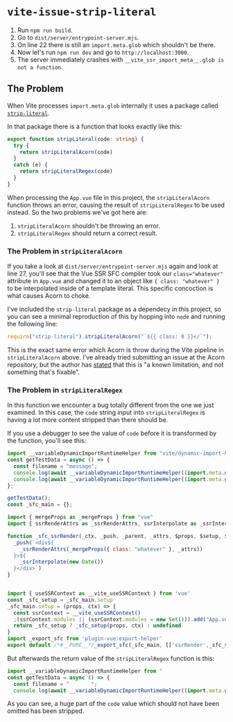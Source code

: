 # `vite-issue-strip-literal`

1. Run `npm run build`.
2. Go to `dist/server/entrypoint-server.mjs`.
3. On line 22 there is still an `import.meta.glob` which shouldn't be there.
4. Now let's run `npm run dev` and go to `http://localhost:3000`.
5. The server immediately crashes with `__vite_ssr_import_meta__.glob is not a function`.

## The Problem

When Vite processes `import.meta.glob` internally it uses a package called [`strip-literal`](https://github.com/antfu/strip-literal).

In that package there is a function that looks exactly like this:

```ts
export function stripLiteral(code: string) {
  try {
    return stripLiteralAcorn(code)
  }
  catch (e) {
    return stripLiteralRegex(code)
  }
}
```

When processing the `App.vue` file in this project, the `stripLiteralAcorn` function throws an error, causing the result of `stripLiteralRegex` to be used instead. So the two problems we've got here are:

1. `stripLiteralAcorn` shouldn't be throwing an error.
2. `stripLiteralRegex` should return a correct result.

### The Problem in `stripLiteralAcorn`

If you take a look at `dist/server/entrypoint-server.mjs` again and look at line 27, you'll see that the Vue SSR SFC compiler took our `class="whatever"` attribute in `App.vue` and changed it to an object like `{ class: "whatever" }` to be interpolated inside of a template literal. This specific concoction is what causes Acorn to choke.

I've included the `strip-literal` package as a dependecy in this project, so you can see a minimal reproduction of this by hopping into `node` and running the following line:

```js
require("strip-literal").stripLiteralAcorn("`${{ class: 0 }}</`");
```

This is the exact same error which Acorn is throw during the Vite pipeline in `stripLiteralAcorn` above. I've already tried submitting an issue at the Acorn repository, but the author has [stated](https://github.com/acornjs/acorn/issues/1191#issuecomment-1413454994) that this is "a known limitation, and not something that's fixable".

### The Problem in `stripLiteralRegex`

In this function we encounter a bug totally different from the one we just examined. In this case, the `code` string input into `stripLiteralRegex` is having a lot more content stripped than there should be.

If you use a debugger to see the value of `code` before it is transformed by the function, you'll see this:

```js
import __variableDynamicImportRuntimeHelper from "vite/dynamic-import-helper";
const getTestData = async () => {
  const filename = "message";
  console.log(await __variableDynamicImportRuntimeHelper((import.meta.glob("./data/something/*.json")), `./data/something/${filename}.json`));
  console.log(await __variableDynamicImportRuntimeHelper((import.meta.glob("./data/whatever/*.json")), `./data/whatever/${filename}.json`));
};

getTestData();
const _sfc_main = {};

import { mergeProps as _mergeProps } from "vue"
import { ssrRenderAttrs as _ssrRenderAttrs, ssrInterpolate as _ssrInterpolate } from "vue/server-renderer"

function _sfc_ssrRender(_ctx, _push, _parent, _attrs, $props, $setup, $data, $options) {
  _push(`<div${
    _ssrRenderAttrs(_mergeProps({ class: "whatever" }, _attrs))
  }>${
    _ssrInterpolate(new Date())
  }</div>`)
}


import { useSSRContext as __vite_useSSRContext } from 'vue'
const _sfc_setup = _sfc_main.setup
_sfc_main.setup = (props, ctx) => {
  const ssrContext = __vite_useSSRContext()
  ;(ssrContext.modules || (ssrContext.modules = new Set())).add("App.vue")
  return _sfc_setup ? _sfc_setup(props, ctx) : undefined
}
import _export_sfc from 'plugin-vue:export-helper'
export default /*#__PURE__*/_export_sfc(_sfc_main, [['ssrRender',_sfc_ssrRender],['__file',"/Users/aryse/Projects/open-source/vite-ssr-issue-vue-sfc-dynamic-import/App.vue"]])
```

But afterwards the return value of the `stripLiteralRegex` function is this:

```js
import __variableDynamicImportRuntimeHelper from "                           ";
const getTestData = async () => {
  const filename = "       ";
  console.log(await __variableDynamicImportRuntimeHelper((import.meta.glob("                                                                                                                                                                                                                                                                                                                                                                                                                                                                                                                                                                                                                                                                                                                                                                                                                                                                                                                                                                                                                                                                                                                          "/Users/aryse/Projects/open-source/vite-ssr-issue-vue-sfc-dynamic-import/App.vue"]])
```

As you can see, a huge part of the `code` value which should not have been omitted has been stripped.
